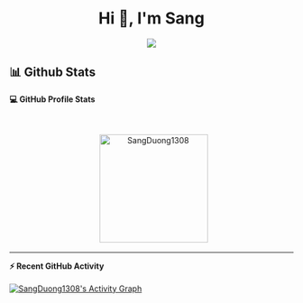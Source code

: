 <h1 align="center">Hi 👋, I'm Sang</h1>
<p align="center"><img src="https://img.icons8.com/color/48/000000/vietnam-circular.png"/></p>

## 📊 Github Stats



  <summary><b>💻 GitHub Profile Stats</b></summary>
  <br/>
  <p align="center">
<br/>
  &nbsp;
	  <img src="https://github-readme-stats.vercel.app/api/top-langs?username=SangDuong1308&langs_count=10&show_icons=true&locale=en&layout=compact&theme=algolia" alt="SangDuong1308" height="192px"/>
  <br/>
  </p>

----

  <summary><b>⚡ Recent GitHub Activity</b></summary>
  <br/>
   <a href="https://github.com/SangDuong1308"><img alt="SangDuong1308's Activity Graph" src="https://activity-graph.herokuapp.com/graph?username=SangDuong1308&custom_title=Sang's%20Contribution%20Graph&theme=react-dark" /></a>
  <br/>


<br/>



